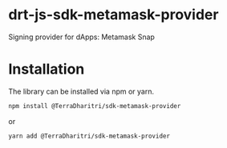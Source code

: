 # drt-js-sdk-metamask-provider
Signing provider for dApps: Metamask Snap

# Installation

The library can be installed via npm or yarn.

```bash
npm install @TerraDharitri/sdk-metamask-provider
```

or

```bash
yarn add @TerraDharitri/sdk-metamask-provider
```

